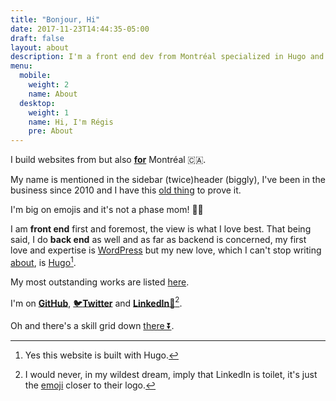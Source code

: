 ```yaml
---
title: "Bonjour, Hi"
date: 2017-11-23T14:44:35-05:00
draft: false
layout: about
description: I'm a front end dev from Montréal specialized in Hugo and Wordpress! How can I help?
menu:
  mobile:
    weight: 2
    name: About
  desktop: 
    weight: 1
    name: Hi, I'm Régis
    pre: About
---
```


I build websites from but also [**for**](/project_tags/mtl/) Montréal 🇨🇦.

My name is mentioned in the <span class="desktop-inline">sidebar (twice)</span><span class="mobile-inline tablet-inline">header (biggly)</span>, I've been in the business since 2010 and I have this [old thing](https://2011.regisphilibert.com/) to prove it.

I'm big on emojis and it's not a phase mom! 🤷🏻

I am __front end__ first and foremost, the view is what I love best. That being said, I do __back end__ as well and as far as backend is concerned, my first love and expertise is [WordPress](/project_tags/wordpress) but my new love, which I can't stop writing [about](/tags/hugo), is [Hugo](http://gohugo.io/)[^1].

My most outstanding works are listed [here](/).

I'm on <span class="black-color">[__GitHub__](https://github.com/regisphilibert)</span>, <span class="twitter-color">[🐦__Twitter__](https://twitter.com/regisphilibert)</span> and <span class="black-color">[__LinkedIn__🚾](https://www.linkedin.com/in/regisphilibert)</span>[^2].

Oh and there's a skill grid down [there ⏬](#skill-grid).

[^2]: I would never, in my wildest dream, imply that LinkedIn is toilet, it's just the [emoji](https://emojipedia.org/water-closet/) closer to their logo.

[^1]: Yes this website is built with Hugo.